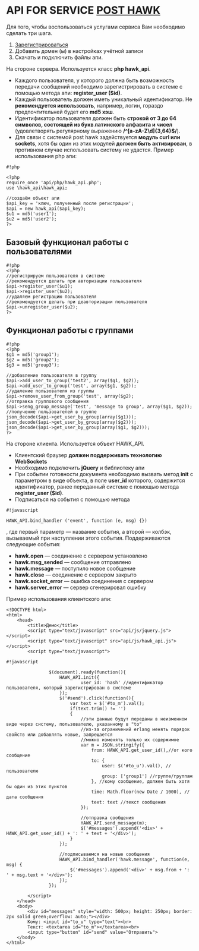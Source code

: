 # API FOR SERVICE [POST HAWK](https://post-hawk.com)

Для того, чтобы воспользоваться услугами сервиса Вам необходимо сделать три шага.

1. [Зарегистрироваться](https://post-hawk.com/auth/)
1. Добавить домен (ы) в настройках учётной записи
1. Скачать и подключить файлы апи.

На стороне сервера. Используется класс **php hawk_api**.

* Каждого пользователя, у которого должна быть возможность передачи сообщений необходимо зарегистрировать в системе с помощью метода апи: **register_user ($id)**.
* Каждый пользователь должен иметь уникальный идентификатор. Не **рекомендуется использовать**, например, логин, гораздо предпочтительней будет его **md5 хэш**.
* Идентификатор пользователя должен быть **строкой от 3 до 64 символов, состоящей из букв латинского алфавита и чисел** (удовлетворять регулярному выражению **/^[a-zA-Z\d]{3,64}$/**).
* Для связи с системой post hawk задействуется **модуль curl или sockets**, хотя бы один из этих модулей **должен быть активирован**, в противном случае использовать систему не удастся.
Пример использования php апи:

```
#!php

<?php
require_once 'api/php/hawk_api.php';
use \hawk_api\hawk_api;

//создаём объект апи
$api_key = 'ключ, полученный после регистрации';
$api = new hawk_api($api_key);
$u1 = md5('user1');
$u2 = md5('user2');
?>
```
## Базовый функционал работы с пользователями ##

```
#!php
<?php
//регистрируем пользователя в системе
//рекомендуется делать при авторизации пользователя
$api->register_user($u1);
$api->register_user($u2);
//удаляем регистрацию пользователя
//рекомендуется делать при деавторизации пользователя
$api->unregister_user($u2);
?>
```

## Функционал работы с группами ##

```
#!php
<?php
$g1 = md5('group1');
$g2 = md5('group2');
$g3 = md5('group3');

//добавление пользователя в группу
$api->add_user_to_group('test2', array($g1, $g2));
$api->add_user_to_group('test', array($g1, $g2));
//удаление пользователя из группы
$api->remove_user_from_group('test', array($g2);
//отправка группового сообщения
$api->seng_group_message('test', 'message to group', array($g1, $g2));
//получение пользователей в группе
json_decode($api->get_user_by_group(array($g1)));
json_decode($api->get_user_by_group(array($g2)));
json_decode($api->get_user_by_group(array($g1, $g2)));
?>
```

На стороне клиента. Используется объект HAWK_API.

* Клиентский браузер **должен поддерживать технологию WebSockets**
* Необходимо подключить **jQuery** и библиотеку апи
* При событии готовности документа необходимо вызвать метод **init** с параметром в виде объекта, в поле **user_id** которого, содержится идентификатор, ранее переданный системе с помощью метода **register_user ($id)**.
* Подписаться на события с помощью метода
```
#!javascript

HAWK_API.bind_handler ('event', function (e, msg) {})
```
, где первый параметр — название события, а второй — колбэк, вызываемый при наступлении этого события. Поддерживаются следующие события:

* **hawk.open** — соединение с сервером установлено
* **hawk.msg_sended** — сообщение отправлено
* **hawk.message** — поступило новое сообщение
* **hawk.close** — соединение с сервером закрыто
* **hawk.socket_error** — ошибка соединения с сервером
* **hawk.server_error** — сервер сгенерировал ошибку

Пример использования клиентского апи:

	<!DOCTYPE html>
	<html>
	    <head>
	        <title>Демо</title>
	        <script type="text/javascript" src="api/js/jquery.js"></script>
	        <script type="text/javascript" src="api/js/hawk_api.js"></script>
	        <script type="text/javascript">


```
#!javascript

	            $(document).ready(function(){
	                HAWK_API.init({
	                        user_id: 'hash' //идентификатор пользователя, который зарегистрирован в системе
	                });
	                $('#send').click(function(){
	                    var text = $('#to_m').val();
	                    if(text.trim() != '')
	                    {
	                        //эти данные будут переданы в неизменном виде через систему, пользователю, указанному в "to"
	                        //из-за ограничений erlang менять порядок свойств или добавлять новые, запрещается
	                        //можно изменять только их содержимое
	                        var m = JSON.stringify({
	                            from: HAWK_API.get_user_id(),//от кого сообщение
	                            to: {
									user: $('#to_u').val(), // пользователю
									group: ['group1'] //группе/группам
								}, //кому сообщение, должен быть хотя бы один из этих пунктов
	                            time: Math.floor(new Date / 1000), //дата сообщения
	                            text: text //текст сообщения
	                        });

	                        //отправка сообщения
	                        HAWK_API.send_message(m);
	                        $('#messages').append('<div>' + HAWK_API.get_user_id() + ': ' + text + '</div>');
	                    }
	                });

	                //подписываемся на новые сообщения
	                HAWK_API.bind_handler('hawk.message', function(e, msg) {
	                    $('#messages').append('<div>' + msg.from + ': ' + msg.text + '</div>');
	                });
	            });
```


	        </script>
	    </head>
	    <body>
	        <div id="messages" style="width: 500px; height: 250px; border: 2px solid green;overflow: auto;"></div>
	        Кому: <input id="to_u" type="text"><br>
	        Текст: <textarea id="to_m"></textarea><br>
	        <input type="button" id="send" value="Отправить">
	    </body>
	</html>